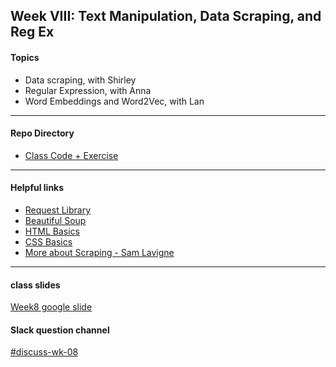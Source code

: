 ## Week VIII: Text Manipulation, Data Scraping, and Reg Ex

#### Topics
- Data scraping, with Shirley 
- Regular Expression, with Anna 
- Word Embeddings and Word2Vec, with Lan
---

#### Repo Directory
- [Class Code + Exercise](https://github.com/parsons-python-summer-2020/python/tree/master/Week_08) 
---

#### Helpful links
- [Request Library](https://realpython.com/python-requests/)
- [Beautiful Soup](https://www.crummy.com/software/BeautifulSoup/bs4/doc/)
- [HTML Basics](https://developer.mozilla.org/en-US/docs/Learn/Getting_started_with_the_web/HTML_basics)
- [CSS Basics](https://developer.mozilla.org/en-US/docs/Learn/Getting_started_with_the_web/CSS_basics) 
- [More about Scraping - Sam Lavigne](https://scrapism.lav.io/web-scraping-basics/) 

---

#### class slides
[Week8 google slide](https://docs.google.com/presentation/d/18cCtjqZA1ytWKplafmmCXX2bSqoUckRe6k3XIYwAMK0/edit?usp=sharing)


#### Slack question channel
[#discuss-wk-08](https://parsonspython-spx9490.slack.com/archives/C013VU05GDR)
